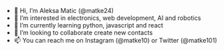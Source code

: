 - 👋 Hi, I’m Aleksa Matic (@matke24)
- 👀 I’m interested in electronics, web development, AI and robotics
- 🌱 I’m currently learning python, javascript and react
- 💞️ I’m looking to collaborate create new contacts
- 📫 You can reach me on Instagram (@matke10) or Twitter (@matke101)

<!---
matke24/matke24 is a ✨ special ✨ repository because its `README.md` (this file) appears on your GitHub profile.
You can click the Preview link to take a look at your changes.
--->
